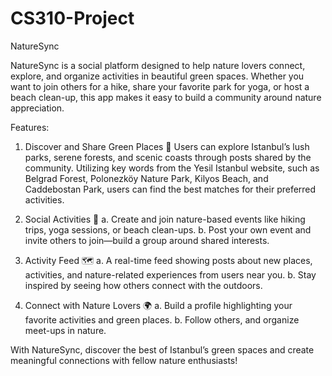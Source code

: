 # CS310-Project
NatureSync

 
NatureSync is a social platform designed to help nature lovers connect, explore, and organize activities in beautiful green spaces. Whether you want to join others for a hike, share your favorite park for yoga, or host a beach clean-up, this app makes it easy to build a community around nature appreciation.
 
Features:
 
1.  Discover and Share Green Places 🌳
Users can explore Istanbul’s lush parks, serene forests, and scenic coasts through posts shared by the community.
Utilizing key words from the Yesil Istanbul website, such as Belgrad Forest, Polonezköy Nature Park, Kilyos Beach, and Caddebostan Park, users can find the best matches for their preferred activities.
 
2.  Social Activities 🤝
a.  Create and join nature-based events like hiking trips, yoga sessions, or beach clean-ups.
b.  Post your own event and invite others to join—build a group around shared interests.
 
3.  Activity Feed 🗺️
a.  A real-time feed showing posts about new places, activities, and nature-related experiences from users near you.
b.  Stay inspired by seeing how others connect with the outdoors.
4.  Connect with Nature Lovers 🌍
a.  Build a profile highlighting your favorite activities and green places.
b.  Follow others, and organize meet-ups in nature.
 
With NatureSync, discover the best of Istanbul’s green spaces and create meaningful connections with fellow nature enthusiasts!


